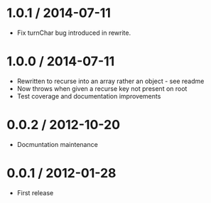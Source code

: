 1.0.1 / 2014-07-11
==================
  * Fix turnChar bug introduced in rewrite.

1.0.0 / 2014-07-11
==================
  * Rewritten to recurse into an array rather an object - see readme
  * Now throws when given a recurse key not present on root
  * Test coverage and documentation improvements

0.0.2 / 2012-10-20
==================
  * Docmuntation maintenance

0.0.1 / 2012-01-28
==================
  * First release
